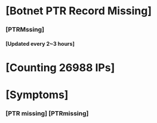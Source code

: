 # [Botnet PTR Record Missing]
### [PTRMssing]
#### [Updated every 2~3 hours]

# [Counting 26988 IPs]

# [Symptoms] 
###   [PTR missing] [PTRmissing]
